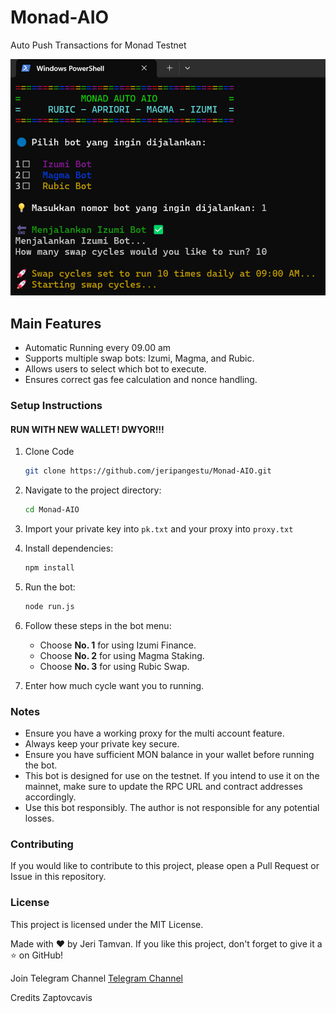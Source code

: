 # Monad-AIO
Auto Push Transactions for Monad Testnet

![Tampilan Bot](image.png)

## Main Features

- Automatic Running every 09.00 am
- Supports multiple swap bots: Izumi, Magma, and Rubic.
- Allows users to select which bot to execute.
- Ensures correct gas fee calculation and nonce handling.

### Setup Instructions

#### RUN WITH NEW WALLET! DWYOR!!!

1. Clone Code
   ```sh
   git clone https://github.com/jeripangestu/Monad-AIO.git
   ```
2. Navigate to the project directory:
   ```sh
   cd Monad-AIO
   ```
3. Import your private key into `pk.txt` and your proxy into `proxy.txt`
4. Install dependencies:
   ```sh
   npm install
   ```
5. Run the bot:
   ```sh
   node run.js
   ```
6. Follow these steps in the bot menu:
   - Choose **No. 1** for using Izumi Finance.
   - Choose **No. 2** for using Magma Staking.
   - Choose **No. 3** for using Rubic Swap.

7. Enter how much cycle want you to running.

### Notes
- Ensure you have a working proxy for the multi account feature.
- Always keep your private key secure.
- Ensure you have sufficient MON balance in your wallet before running the bot.
- This bot is designed for use on the testnet. If you intend to use it on the mainnet, make sure to update the RPC URL and contract addresses accordingly.
- Use this bot responsibly. The author is not responsible for any potential losses.

### Contributing
If you would like to contribute to this project, please open a Pull Request or Issue in this repository.

### License
This project is licensed under the MIT License.

Made with ❤️ by Jeri Tamvan. If you like this project, don't forget to give it a ⭐ on GitHub!

Join Telegram Channel
[Telegram Channel](https://t.me/diskusiparapemulung)

Credits Zaptovcavis
